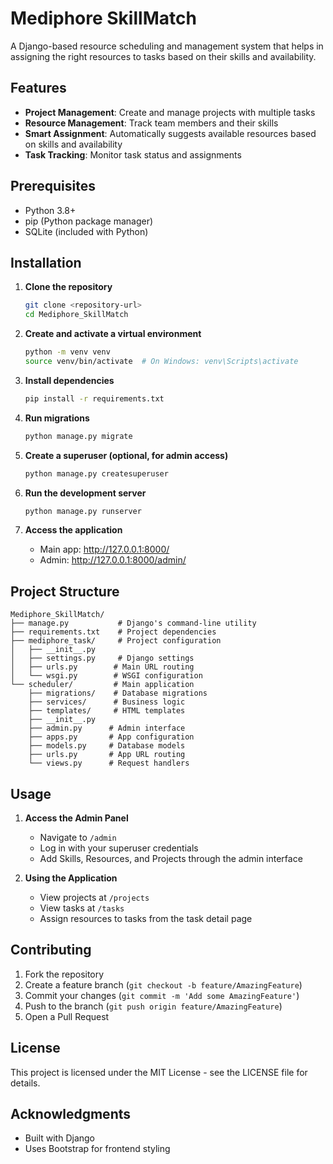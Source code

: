 # Mediphore SkillMatch

A Django-based resource scheduling and management system that helps in assigning the right resources to tasks based on their skills and availability.

## Features

- **Project Management**: Create and manage projects with multiple tasks
- **Resource Management**: Track team members and their skills
- **Smart Assignment**: Automatically suggests available resources based on skills and availability
- **Task Tracking**: Monitor task status and assignments

## Prerequisites

- Python 3.8+
- pip (Python package manager)
- SQLite (included with Python)

## Installation

1. **Clone the repository**
   ```bash
   git clone <repository-url>
   cd Mediphore_SkillMatch
   ```

2. **Create and activate a virtual environment**
   ```bash
   python -m venv venv
   source venv/bin/activate  # On Windows: venv\Scripts\activate
   ```

3. **Install dependencies**
   ```bash
   pip install -r requirements.txt
   ```

4. **Run migrations**
   ```bash
   python manage.py migrate
   ```

5. **Create a superuser (optional, for admin access)**
   ```bash
   python manage.py createsuperuser
   ```

6. **Run the development server**
   ```bash
   python manage.py runserver
   ```

7. **Access the application**
   - Main app: http://127.0.0.1:8000/
   - Admin: http://127.0.0.1:8000/admin/

## Project Structure

```
Mediphore_SkillMatch/
├── manage.py           # Django's command-line utility
├── requirements.txt    # Project dependencies
├── mediphore_task/     # Project configuration
│   ├── __init__.py
│   ├── settings.py     # Django settings
│   ├── urls.py        # Main URL routing
│   └── wsgi.py        # WSGI configuration
└── scheduler/         # Main application
    ├── migrations/    # Database migrations
    ├── services/      # Business logic
    ├── templates/     # HTML templates
    ├── __init__.py
    ├── admin.py      # Admin interface
    ├── apps.py       # App configuration
    ├── models.py     # Database models
    ├── urls.py       # App URL routing
    └── views.py      # Request handlers
```

## Usage

1. **Access the Admin Panel**
   - Navigate to `/admin`
   - Log in with your superuser credentials
   - Add Skills, Resources, and Projects through the admin interface

2. **Using the Application**
   - View projects at `/projects`
   - View tasks at `/tasks`
   - Assign resources to tasks from the task detail page

## Contributing

1. Fork the repository
2. Create a feature branch (`git checkout -b feature/AmazingFeature`)
3. Commit your changes (`git commit -m 'Add some AmazingFeature'`)
4. Push to the branch (`git push origin feature/AmazingFeature`)
5. Open a Pull Request

## License

This project is licensed under the MIT License - see the LICENSE file for details.

## Acknowledgments

- Built with Django
- Uses Bootstrap for frontend styling
